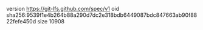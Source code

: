 version https://git-lfs.github.com/spec/v1
oid sha256:9539f1e4b264b88a290d7dc2e318bdb6449087bdc847663ab90f8822fefe450d
size 10908
